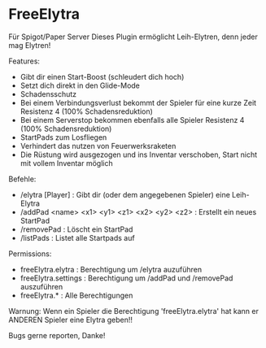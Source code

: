 # FreeElytra
Für Spigot/Paper Server
Dieses Plugin ermöglicht Leih-Elytren, denn jeder mag Elytren!

Features:
 - Gibt dir einen Start-Boost (schleudert dich hoch)
 - Setzt dich direkt in den Glide-Mode
 - Schadensschutz
 - Bei einem Verbindungsverlust bekommt der Spieler für eine kurze Zeit Resistenz 4 (100% Schadensreduktion)
 - Bei einem Serverstop bekommen ebenfalls alle Spieler Resistenz 4 (100% Schadensreduktion)
 - StartPads zum Losfliegen
 - Verhindert das nutzen von Feuerwerksraketen
 - Die Rüstung wird ausgezogen und ins Inventar verschoben, Start nicht mit vollem Inventar möglich

Befehle:
 - /elytra \[Player\] : Gibt dir (oder dem angegebenen Spieler) eine Leih-Elytra
 - /addPad \<name\> \<x1\> \<y1\> \<z1\> \<x2\> \<y2\> \<z2\> : Erstellt ein neues StartPad
 - /removePad <name> : Löscht ein StartPad
 - /listPads : Listet alle Startpads auf

Permissions:
 - freeElytra.elytra : Berechtigung um /elytra auzuführen
 - freeElytra.settings : Berechtigung um /addPad und /removePad auszuführen
 - freeElytra.* : Alle Berechtigungen

Warnung: Wenn ein Spieler die Berechtigung 'freeElytra.elytra' hat kann er ANDEREN Spieler eine Elytra geben!!

Bugs gerne reporten, Danke!

